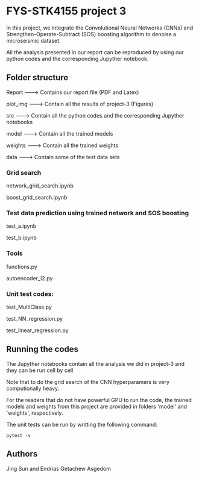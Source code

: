 # FYS-STK4155 project 3 

In this project, we integrate the Convolutional Neural Networks (CNNs) and Strengthen-Operate-Subtract (SOS) boosting algorithm to denoise a microseismic dataset. 

All the analysis presented in our report can be reproduced by using our python codes and the corresponding Jupyther notebook.

## Folder structure 

Report   ---> Contains our report file (PDF and Latex)

plot_img ---> Contain all the results of project-3 (Figures)

src      ---> Contain all the python codes and the corresponding Jupyther notebooks 

model    ---> Contain all the trained models 

weights  ---> Contain all the trained weights

data     ---> Contain some of the test data sets

### Grid search

network_grid_search.ipynb

boost_grid_search.ipynb

### Test data prediction using trained network and SOS boosting

test_a.ipynb

test_b.ipynb

### Tools

functions.py

autoencoder_l2.py

### Unit test codes: 

test_MultiClass.py

test_NN_regression.py

test_linear_regression.py

## Running the codes

The Jupyther notebooks contain all the analysis we did in project-3 and they can be run cell by cell

Note that to do the grid search of the CNN hyperparamers is very computionally heavy. 

For the readers that do not have powerful GPU to run the code, the trained models and weights from this project are provided in folders 'model' and 'weights', respectively.

The unit tests can be run by writting the following command: 
```
pytest -v
```

## Authors
Jing Sun and
Endrias Getachew Asgedom

